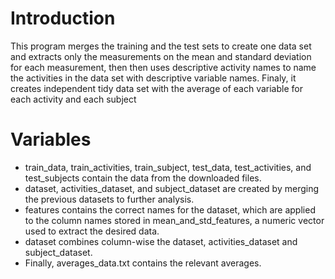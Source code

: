 # Introduction 
This program merges the training and the test sets to create one data set and extracts only the measurements on the mean and 
standard deviation for each measurement, then then uses descriptive activity names to name the activities in the data set with 
descriptive variable names. Finaly, it creates independent tidy data set with the average of each variable for each activity and each subject

# Variables
* train_data, train_activities, train_subject, test_data, test_activities, and test_subjects contain the data from the downloaded files.
* dataset, activities_dataset, and subject_dataset are created by merging the previous datasets to further analysis.
* features contains the correct names for the dataset, which are applied to the column names stored in mean_and_std_features, a numeric vector used to extract the desired data.
* dataset combines column-wise the dataset, activities_dataset and subject_dataset.
* Finally, averages_data.txt contains the relevant averages.
